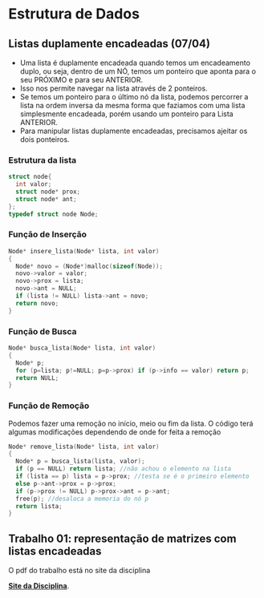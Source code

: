 # Estrutura de Dados

## Listas duplamente encadeadas (07/04)
- Uma lista é duplamente encadeada quando temos um encadeamento duplo, ou seja, dentro de um NÓ, temos um ponteiro que aponta para o seu PRÓXIMO e para seu ANTERIOR. </br>
- Isso nos permite navegar na lista através de 2 ponteiros. </br>
- Se temos um ponteiro para o último nó da lista, podemos percorrer a lista na ordem inversa da mesma forma que faziamos com uma lista simplesmente encadeada, porém usando um ponteiro para Lista ANTERIOR. </br>
- Para manipular listas duplamente encadeadas, precisamos ajeitar os dois ponteiros. </br>
### Estrutura da lista
```c
struct node{
  int valor;
  struct node* prox;
  struct node* ant;
};
typedef struct node Node;
```
### Função de Inserção 
```c
Node* insere_lista(Node* lista, int valor)
{
  Node* novo = (Node*)malloc(sizeof(Node));
  novo->valor = valor;
  novo->prox = lista;
  novo->ant = NULL;
  if (lista != NULL) lista->ant = novo;
  return novo;
}
```
### Função de Busca
```c
Node* busca_lista(Node* lista, int valor)
{
  Node* p;
  for (p=lista; p!=NULL; p=p->prox) if (p->info == valor) return p;
  return NULL;
}
```

### Função de Remoção
Podemos fazer uma remoção no início, meio ou fim da lista. O código terá algumas modificações dependendo de onde for feita a remoção </br>
```c
Node* remove_lista(Node* lista, int valor)
{
  Node* p = busca_lista(lista, valor);
  if (p == NULL) return lista; //não achou o elemento na lista 
  if (lista == p) lista = p->prox; //testa se é o primeiro elemento
  else p->ant->prox = p->prox;
  if (p->prox != NULL) p->prox->ant = p->ant;
  free(p); //desaloca a memoria do nó p
  return lista;
}
```
## Trabalho 01: representação de matrizes com listas encadeadas
O pdf do trabalho está no site da disciplina</br>

**[Site da Disciplina](https://sites.google.com/view/edados20251/)**.

